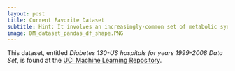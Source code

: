 ```yaml
---
layout: post
title: Current Favorite Dataset
subtitle: Hint: It involves an increasingly-common set of metabolic syndromes
image: DM_dataset_pandas_df_shape.PNG
---
```


This dataset, entitled *Diabetes 130-US hospitals for years 1999-2008 Data Set*, is found at the [UCI Machine Learning Repository](https://archive.ics.uci.edu/ml/datasets/diabetes+130-us+hospitals+for+years+1999-2008).
